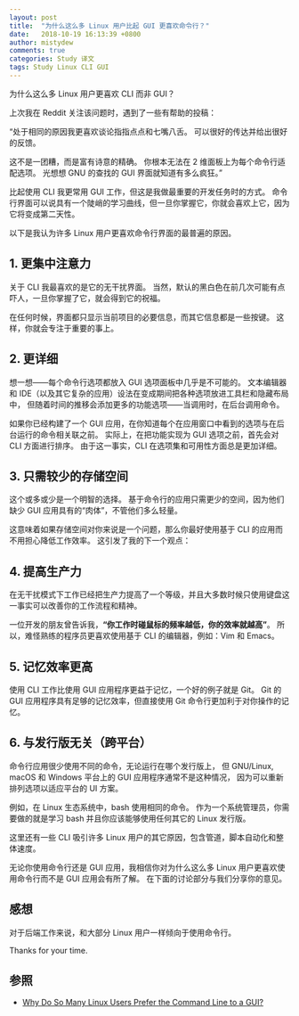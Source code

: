 ```yaml
---
layout: post
title:  "为什么这么多 Linux 用户比起 GUI 更喜欢命令行？"
date:   2018-10-19 16:13:39 +0800
author: mistydew
comments: true
categories: Study 译文
tags: Study Linux CLI GUI
---
```

为什么这么多 Linux 用户更喜欢 CLI 而非 GUI？

上次我在 Reddit 关注该问题时，遇到了一些有帮助的投稿：

“处于相同的原因我更喜欢谈论指指点点和七嘴八舌。
可以很好的传达并给出很好的反馈。

这不是一团糟，而是富有诗意的精确。
你根本无法在 2 维面板上为每个命令行适配选项。
光想想 GNU 的查找的 GUI 界面就知道有多么疯狂。”

比起使用 CLI 我更常用 GUI 工作，但这是我做最重要的开发任务时的方式。
命令行界面可以说具有一个陡峭的学习曲线，但一旦你掌握它，你就会喜欢上它，因为它将变成第二天性。

以下是我认为许多 Linux 用户更喜欢命令行界面的最普遍的原因。

## 1. 更集中注意力

关于 CLI 我最喜欢的是它的无干扰界面。
当然，默认的黑白色在前几次可能有点吓人，一旦你掌握了它，就会得到它的祝福。

在任何时候，界面都只显示当前项目的必要信息，而其它信息都是一些按键。
这样，你就会专注于重要的事上。

## 2. 更详细

想一想——每个命令行选项都放入 GUI 选项面板中几乎是不可能的。
文本编辑器和 IDE（以及其它复杂的应用）设法在变成期间把各种选项放进工具栏和隐藏布局中，
但随着时间的推移会添加更多的功能选项——当调用时，在后台调用命令。

如果你已经构建了一个 GUI 应用，在你知道每个在应用窗口中看到的选项与在后台运行的命令相关联之前。
实际上，在把功能实现为 GUI 选项之前，首先会对 CLI 方面进行排序。
由于这一事实，CLI 在选项集和可用性方面总是更加详细。

## 3. 只需较少的存储空间

这个或多或少是一个明智的选择。
基于命令行的应用只需更少的空间，因为他们缺少 GUI 应用具有的“肉体”，不管他们多么轻量。

这意味着如果存储空间对你来说是一个问题，那么你最好使用基于 CLI 的应用而不用担心降低工作效率。
这引发了我的下一个观点：

## 4. 提高生产力

在无干扰模式下工作已经把生产力提高了一个等级，并且大多数时候只使用键盘这一事实可以改善你的工作流程和精神。

一位开发的朋友曾告诉我，**“你工作时碰鼠标的频率越低，你的效率就越高”**。
所以，难怪熟练的程序员更喜欢使用基于 CLI 的编辑器，例如：Vim 和 Emacs。

## 5. 记忆效率更高

使用 CLI 工作比使用 GUI 应用程序更益于记忆，一个好的例子就是 Git。
Git 的 GUI 应用程序具有足够的记忆效率，但直接使用 Git 命令行更加利于对你操作的记忆。

## 6. 与发行版无关（跨平台）

命令行应用很少使用不同的命令，无论运行在哪个发行版上，
但 GNU/Linux, macOS 和 Windows 平台上的 GUI 应用程序通常不是这种情况，
因为可以重新排列选项以适应平台的 UI 方案。

例如，在 Linux 生态系统中，bash 使用相同的命令。
作为一个系统管理员，你需要做的就是学习 bash 并且你应该能够使用任何其它的 Linux 发行版。

这里还有一些 CLI 吸引许多 Linux 用户的其它原因，包含管道，脚本自动化和整体速度。

无论你使用命令行还是 GUI 应用，我相信你对为什么这么多 Linux 用户更喜欢使用命令行而不是 GUI 应用会有所了解。
在下面的讨论部分与我们分享你的意见。

## 感想

对于后端工作来说，和大部分 Linux 用户一样倾向于使用命令行。

Thanks for your time.

## 参照

* [Why Do So Many Linux Users Prefer the Command Line to a GUI?](https://www.fossmint.com/why-linux-users-prefer-the-commandline-to-a-gui)
